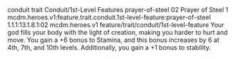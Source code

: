 <ability>
  <metadata>
    <class>conduit</class>
    <feature_type>trait</feature_type>
    <file_dpath>Conduit/1st-Level Features</file_dpath>
    <item_id>prayer-of-steel</item_id>
    <item_index>02</item_index>
    <item_name>Prayer of Steel</item_name>
    <level>1</level>
    <scc>mcdm.heroes.v1:feature.trait.conduit.1st-level-feature:prayer-of-steel</scc>
    <scdc>1.1.1:13.1.8.1:02</scdc>
    <source>mcdm.heroes.v1</source>
    <type>feature/trait/conduit/1st-level-feature</type>
  </metadata>
  <effects>
    <effect type="mundane">Your god fills your body with the light of creation, making you harder to hurt and move. You gain a +6 bonus to Stamina, and this bonus increases by 6 at 4th, 7th, and 10th levels. Additionally, you gain a +1 bonus to stability.</effect>
  </effects>
</ability>
